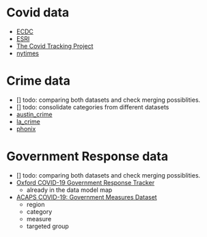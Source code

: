 

# Covid data
- [ECDC](https://www.ecdc.europa.eu/en/publications-data/download-todays-data-geographic-distribution-covid-19-cases-worldwide)
- [ESRI](https://coronavirus-disasterresponse.hub.arcgis.com/datasets/628578697fb24d8ea4c32fa0c5ae1843_0?geometry=103.260%2C22.406%2C29.256%2C64.233)
- [The Covid Tracking Project](https://covidtracking.com/api)
- [nytimes](https://github.com/nytimes/covid-19-data)


# Crime data
- [] todo: comparing both datasets and check merging possiblities. 
- [] todo: consolidate categories from different datasets
- [austin_crime](https://data.austintexas.gov/Public-Safety/Crime-Reports/fdj4-gpfu)
- [la_crime](https://data.lacity.org/A-Safe-City/Crime-Data-from-2020-to-Present/2nrs-mtv8)
- [phonix](https://www.phoenixopendata.com/dataset/crime-data)


# Government Response data
- [] todo: comparing both datasets and check merging possiblities. 
- [Oxford COVID-19 Government Response Tracker](https://covidtracker.bsg.ox.ac.uk/)
    - already in the data model map 
- [ACAPS COVID-19: Government Measures Dataset](https://data.humdata.org/dataset/acaps-covid19-government-measures-dataset)
    - region
    - category
    - measure
    - targeted group